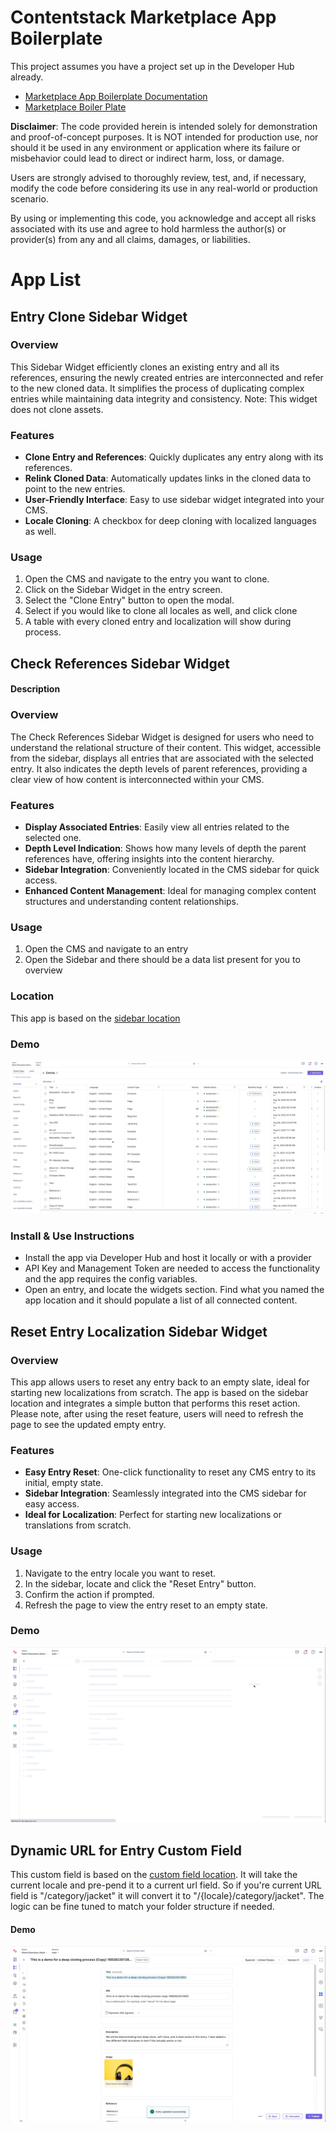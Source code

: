 
#  Contentstack Marketplace App Boilerplate

  This project assumes you have a project set up in the Developer Hub already.
  - [Marketplace App Boilerplate Documentation](https://www.contentstack.com/docs/developers/developer-hub/marketplace-app-boilerplate/)
- [Marketplace Boiler Plate](https://github.com/contentstack/marketplace-app-boilerplate)

**Disclaimer**: The code provided herein is intended solely for demonstration and proof-of-concept purposes. It is NOT intended for production use, nor should it be used in any environment or application where its failure or misbehavior could lead to direct or indirect harm, loss, or damage.

Users are strongly advised to thoroughly review, test, and, if necessary, modify the code before considering its use in any real-world or production scenario.

By using or implementing this code, you acknowledge and accept all risks associated with its use and agree to hold harmless the author(s) or provider(s) from any and all claims, damages, or liabilities.

# App List

## Entry Clone Sidebar Widget

### Overview
This Sidebar Widget efficiently clones an existing entry and all its references, ensuring the newly created entries are interconnected and refer to the new cloned data. It simplifies the process of duplicating complex entries while maintaining data integrity and consistency. Note: This widget does not clone assets.

### Features
- **Clone Entry and References**: Quickly duplicates any entry along with its references.
- **Relink Cloned Data**: Automatically updates links in the cloned data to point to the new entries.
- **User-Friendly Interface**: Easy to use sidebar widget integrated into your CMS.
- **Locale Cloning**: A checkbox for deep cloning with localized languages as well.

### Usage
1. Open the CMS and navigate to the entry you want to clone.
2. Click on the Sidebar Widget in the entry screen.
3. Select the "Clone Entry" button to open the modal.
4. Select if you would like to clone all locales as well, and click clone
5. A table with every cloned entry and localization will show during process.

## Check References Sidebar Widget

#### Description

### Overview
The Check References Sidebar Widget is  designed for users who need to understand the relational structure of their content. This widget, accessible from the sidebar, displays all entries that are associated with the selected entry. It also indicates the depth levels of parent references, providing a clear view of how content is interconnected within your CMS.

### Features
- **Display Associated Entries**: Easily view all entries related to the selected one.
- **Depth Level Indication**: Shows how many levels of depth the parent references have, offering insights into the content hierarchy.
- **Sidebar Integration**: Conveniently located in the CMS sidebar for quick access.
- **Enhanced Content Management**: Ideal for managing complex content structures and understanding content relationships.

### Usage
1. Open the CMS and navigate to an entry
2. Open the Sidebar and there should be a data list present for you to overview

### Location
This app is based on the [sidebar location](https://github.com/nicknguyen-cs/sample-apps/blob/main/src/containers/SidebarReferencesWidget/EntrySidebar.tsx)

### Demo
![My Image](public/gifs/parent-references.gif)

### Install & Use Instructions
 - Install the app via Developer Hub and host it locally or with a provider
 - API Key and Management Token are needed to access the functionality and the app requires the config variables.
 - Open an entry, and locate the widgets section. Find what you named the app location and it should populate a list of all connected content.

## Reset Entry Localization Sidebar Widget

### Overview

This app allows users to reset any entry back to an empty slate, ideal for starting new localizations from scratch. The app is based on the sidebar location and integrates a simple button that performs this reset action. Please note, after using the reset feature, users will need to refresh the page to see the updated empty entry.

### Features
- **Easy Entry Reset**: One-click functionality to reset any CMS entry to its initial, empty state.
- **Sidebar Integration**: Seamlessly integrated into the CMS sidebar for easy access.
- **Ideal for Localization**: Perfect for starting new localizations or translations from scratch.

### Usage
1. Navigate to the entry locale you want to reset.
2. In the sidebar, locate and click the "Reset Entry" button.
3. Confirm the action if prompted.
4. Refresh the page to view the entry reset to an empty state.

### Demo
![My Image](public/gifs/reset-locale.gif)

## Dynamic URL for Entry Custom Field

This custom field is based on the [custom field location](https://github.com/nicknguyen-cs/sample-apps/tree/main/src/containers/CustomFieldDynamicUrl). It will take the current locale and pre-pend it to a current url field. So if you're current URL field is "/category/jacket" it will convert it to "/{locale}/category/jacket". The logic can be fine tuned to match your folder structure if needed. 

#### Demo
![Dynamic URL](public/gifs/dynamic-url.gif)

